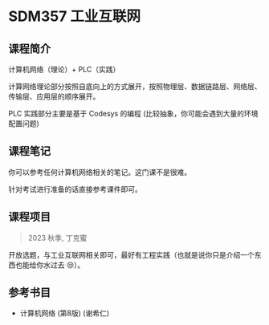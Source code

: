 # SDM357 工业互联网
## 课程简介
计算机网络（理论）+ PLC（实践）

计算网络理论部分按照自底向上的方式展开，按照物理层、数据链路层、网络层、传输层、应用层的顺序展开。

PLC 实践部分主要是基于 Codesys 的编程 (比较抽象，你可能会遇到大量的环境配置问题)

## 课程笔记

你可以参考任何计算机网络相关的笔记。这门课不是很难。

针对考试进行准备的话直接参考课件即可。

## 课程项目

> 2023 秋季, 丁克蜜

开放选题，与工业互联网相关即可，最好有工程实践（也就是说你只是介绍一个东西也能给你水过去 :cry:）。

## 参考书目
- 计算机网络 (第8版) (谢希仁)
